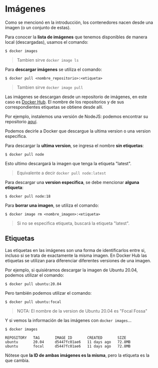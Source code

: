 # Imágenes

Como se mencionó en la introducción, los contenedores nacen desde una imagen (o un conjunto de estas).

Para conocer la **lista de imágenes** que tenemos disponibles de manera local (descargadas), usamos el comando:

```
$ docker images
```

> Tambien sirve `docker image ls`

Para **descargar imágenes** se utiliza el comando:

```
$ docker pull <nombre_repositorio>:<etiqueta>
```

> Tambien sirve `docker image pull`

Las imágenes se descargan desde un repositorio de imágenes, en este caso es
[Docker Hub](https://hub.docker.com/). El nombre de los repositorios y de sus
correspondientes etiquetas se obtiene desde allí.

Por ejemplo, instalemos una versión de NodeJS: podemos encontrar su
repositorio [aquí](https://hub.docker.com/_/node).

Podemos decirle a Docker que descargue la ultima version o una version especifica.

Para descargar la **ultima version**, se ingresa el nombre **sin etiquetas**:

```
$ docker pull node
```

Esto ultimo descargará la imagen que tenga la etiqueta "latest".

> Equivalente a decir `docker pull node:latest`

Para descargar una **version especifica**, se debe mencionar **alguna etiqueta**:

```
$ docker pull node:18
```

Para **borrar una imagen**, se utiliza el comando:

```
$ docker image rm <nombre_imagen>:<etiqueta>
```

> Si no se especifica etiqueta, buscará la etiqueta "latest".

## Etiquetas

Las etiquetas en las imágenes son una forma de identificarlos entre si, incluso si se trata de
exactamente la misma imagen. En Docker Hub las etiquetas se utilizan para diferenciar diferentes
versiones de una imagen.

Por ejemplo, si quisiéramos descargar la imagen de Ubuntu 20.04, podemos utilizar el comando:

```
$ docker pull ubuntu:20.04
```

Pero también podemos utilizar el comando:

```
$ docker pull ubuntu:focal
```

> NOTA: El nombre de la version de Ubuntu 20.04 es "Focal Fossa"

Y si vemos la información de las imágenes con `docker images`...

```
$ docker images

REPOSITORY   TAG       IMAGE ID       CREATED       SIZE
ubuntu       20.04     d5447fc01ae6   11 days ago   72.8MB
ubuntu       focal     d5447fc01ae6   11 days ago   72.8MB
```

Nótese que **la ID de ambas imágenes es la misma**, pero la etiqueta es la que cambia.
